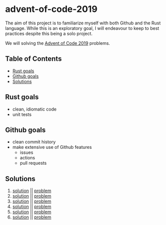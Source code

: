 # advent-of-code-2019 <!-- omit in toc -->

The aim of this project is to familiarize myself with both Github and the Rust language. While this is an exploratory goal, I will endeavour to keep to best practices despite this being a solo project.

We will solving the [Advent of Code 2019](https://adventofcode.com/2019) problems.

## Table of Contents <!-- omit in toc -->

- [Rust goals](#rust-goals)
- [Github goals](#github-goals)
- [Solutions](#solutions)

## Rust goals

- clean, idiomatic code
- unit tests

## Github goals

- clean commit history
- make extensive use of Github features
  - issues
  - actions
  - pull requests

## Solutions

1. [solution](src/bin/day_01.rs) || [problem](https://adventofcode.com/2019/day/1)
2. [solution](src/bin/day_02.rs) || [problem](https://adventofcode.com/2019/day/2)
3. [solution](src/bin/day_03.rs) || [problem](https://adventofcode.com/2019/day/3)
4. [solution](src/bin/day_04.rs) || [problem](https://adventofcode.com/2019/day/4)
5. [solution](src/bin/day_05.rs) || [problem](https://adventofcode.com/2019/day/5)
6. [solution](src/bin/day_06.rs) || [problem](https://adventofcode.com/2019/day/6)
